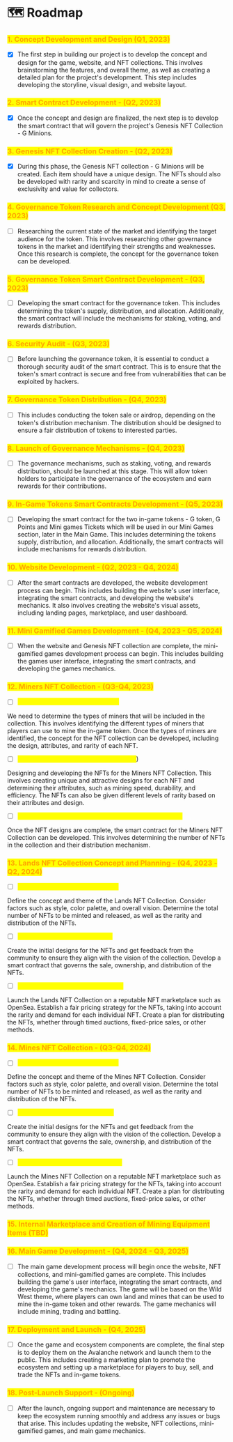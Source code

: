 # 🗺 Roadmap

### <mark style="color:orange;">1. Concept Development and Design (Q1, 2023)</mark>

* [x] The first step in building our project is to develop the concept and design for the game, website, and NFT collections. This involves brainstorming the features, and overall theme, as well as creating a detailed plan for the project's development. This step includes developing the storyline, visual design, and website layout.

### <mark style="color:orange;">2. Smart Contract Development - (Q2, 2023)</mark>

* [x] Once the concept and design are finalized, the next step is to develop the smart contract that will govern the project's Genesis NFT Collection - G Minions.

### <mark style="color:orange;">3. Genesis NFT Collection Creation - (Q2, 2023)</mark>

* [x] During this phase, the Genesis NFT collection - G Minions will be created. Each item should have a unique design. The NFTs should also be developed with rarity and scarcity in mind to create a sense of exclusivity and value for collectors.

### <mark style="color:orange;">4. Governance Token Research and Concept Development (Q3, 2023)</mark>

* [ ] Researching the current state of the market and identifying the target audience for the token. This involves researching other governance tokens in the market and identifying their strengths and weaknesses. Once this research is complete, the concept for the governance token can be developed.

### <mark style="color:orange;">5. Governance Token Smart Contract Development - (Q3, 2023)</mark>

* [ ] Developing the smart contract for the governance token. This includes determining the token's supply, distribution, and allocation. Additionally, the smart contract will include the mechanisms for staking, voting, and rewards distribution.

### <mark style="color:orange;">6. Security Audit - (Q3, 2023)</mark>

* [ ] Before launching the governance token, it is essential to conduct a thorough security audit of the smart contract. This is to ensure that the token's smart contract is secure and free from vulnerabilities that can be exploited by hackers.

### <mark style="color:orange;">7. Governance Token Distribution - (Q4, 2023)</mark>

* [ ] This includes conducting the token sale or airdrop, depending on the token's distribution mechanism. The distribution should be designed to ensure a fair distribution of tokens to interested parties.

### <mark style="color:orange;">8. Launch of Governance Mechanisms - (Q4, 2023)</mark>

* [ ] The governance mechanisms, such as staking, voting, and rewards distribution, should be launched at this stage. This will allow token holders to participate in the governance of the ecosystem and earn rewards for their contributions.

### <mark style="color:orange;">9. In-Game Tokens Smart Contracts Development - (Q5, 2023)</mark>

* [ ] Developing the smart contract for the two in-game tokens - G token, G Points and Mini games Tickets which will be used  in our Mini Games section, later in the Main Game. This includes determining the tokens supply, distribution, and allocation. Additionally, the smart contracts will include mechanisms for rewards distribution.

### <mark style="color:orange;">10. Website Development - (Q2, 2023 - Q4, 2024)</mark>

* [ ] After the smart contracts are developed, the website development process can begin. This includes building the website's user interface, integrating the smart contracts, and developing the website's mechanics. It also involves creating the website's visual assets, including landing pages, marketplace, and user dashboard.

### <mark style="color:orange;">11. Mini Gamified Games Development - (Q4, 2023 - Q5, 2024)</mark>

* [ ] When the website and Genesis NFT collection are complete, the mini-gamified games development process can begin. This includes building the games user interface, integrating the smart contracts, and developing the games mechanics.

### <mark style="color:orange;">12. Miners NFT Collection - (Q3-Q4, 2023)</mark>

* [ ] <mark style="color:yellow;">Concept Development - (Q3, 2023)</mark>

We need to determine the types of miners that will be included in the collection. This involves identifying the different types of miners that players can use to mine the in-game token. Once the types of miners are identified, the concept for the NFT collection can be developed, including the design, attributes, and rarity of each NFT.

* [ ] <mark style="color:yellow;">Design and Development - (Q3-Q4, 2023</mark>)

Designing and developing the NFTs for the Miners NFT Collection. This involves creating unique and attractive designs for each NFT and determining their attributes, such as mining speed, durability, and efficiency. The NFTs can also be given different levels of rarity based on their attributes and design.

* [ ] <mark style="color:yellow;">Smart Contract Development and Launching - (Q4, 2023)</mark>

Once the NFT designs are complete, the smart contract for the Miners NFT Collection can be developed. This involves determining the number of NFTs in the collection and their distribution mechanism.

### <mark style="color:orange;">13. Lands NFT Collection Concept and Planning - (Q4, 2023 - Q2, 2024)</mark>

* [ ] <mark style="color:yellow;">Concept and Planning - (Q4, 2023)</mark>

Define the concept and theme of the Lands NFT Collection. Consider factors such as style, color palette, and overall vision. Determine the total number of NFTs to be minted and released, as well as the rarity and distribution of the NFTs.

* [ ] <mark style="color:yellow;">Design and Creation - (Q1, 2024)</mark>

Create the initial designs for the NFTs and get feedback from the community to ensure they align with the vision of the collection. Develop a smart contract that governs the sale, ownership, and distribution of the NFTs.

* [ ] <mark style="color:yellow;">Launch and Distribution - (Q2, 2024)</mark>

Launch the Lands NFT Collection on a reputable NFT marketplace such as OpenSea. Establish a fair pricing strategy for the NFTs, taking into account the rarity and demand for each individual NFT. Create a plan for distributing the NFTs, whether through timed auctions, fixed-price sales, or other methods.

### <mark style="color:orange;">14. Mines NFT Collection - (Q3-Q4, 2024)</mark>

* [ ] <mark style="color:yellow;">Concept and Planning - (Q3, 2024)</mark>

Define the concept and theme of the Mines NFT Collection. Consider factors such as style, color palette, and overall vision. Determine the total number of NFTs to be minted and released, as well as the rarity and distribution of the NFTs.

* [ ] <mark style="color:yellow;">Design and Creation - (Q4, 2024)</mark>

Create the initial designs for the NFTs and get feedback from the community to ensure they align with the vision of the collection. Develop a smart contract that governs the sale, ownership, and distribution of the NFTs.

* [ ] <mark style="color:yellow;">Launch and Distribution - (Q1, 2025)</mark>

Launch the Mines NFT Collection on a reputable NFT marketplace such as OpenSea. Establish a fair pricing strategy for the NFTs, taking into account the rarity and demand for each individual NFT. Create a plan for distributing the NFTs, whether through timed auctions, fixed-price sales, or other methods.

### <mark style="color:orange;">15. Internal Marketplace and Creation of Mining Equipment Items (TBD)</mark>



### <mark style="color:orange;">16. Main Game Development - (Q4, 2024 - Q3, 2025)</mark>

* [ ] The main game development process will begin once the website, NFT collections, and mini-gamified games are complete. This includes building the game's user interface, integrating the smart contracts, and developing the game's mechanics. The game will be based on the Wild West theme, where players can own land and mines that can be used to mine the in-game token and other rewards. The game mechanics will include mining, trading and battling.

### <mark style="color:orange;">17. Deployment and Launch - (Q4, 2025)</mark>

* [ ] Once the game and ecosystem components are complete, the final step is to deploy them on the Avalanche network and launch them to the public. This includes creating a marketing plan to promote the ecosystem and setting up a marketplace for players to buy, sell, and trade the NFTs and in-game tokens.

### <mark style="color:orange;">18. Post-Launch Support - (Ongoing)</mark>

* [ ] After the launch, ongoing support and maintenance are necessary to keep the ecosystem running smoothly and address any issues or bugs that arise. This includes updating the website, NFT collections, mini-gamified games, and main game mechanics.
